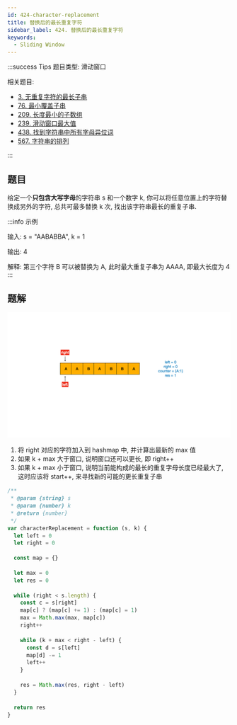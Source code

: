 ```yaml
---
id: 424-character-replacement
title: 替换后的最长重复字符
sidebar_label: 424. 替换后的最长重复字符
keywords:
  - Sliding Window
---
```


:::success Tips
题目类型: 滑动窗口

相关题目:

- [3. 无重复字符的最长子串](/leetcode/medium/3-length-of-longest-substring)
- [76. 最小覆盖子串](/leetcode/hard/76-min-window)
- [209. 长度最小的子数组](/leetcode/medium/209-min-sub-array-len)
- [239. 滑动窗口最大值](/leetcode/hard/239-max-sliding-window)
- [438. 找到字符串中所有字母异位词](/leetcode/medium/438-find-anagrams)
- [567. 字符串的排列](/leetcode/medium/567-check-inclusion)

:::

## 题目

给定一个**只包含大写字母**的字符串 s 和一个数字 k, 你可以将任意位置上的字符替换成另外的字符, 总共可最多替换 k 次, 找出该字符串最长的重复子串.

:::info 示例

输入: s = "AABABBA", k = 1

输出: 4

解释: 第三个字符 B 可以被替换为 A, 此时最大重复子串为 AAAA, 即最大长度为 4
:::

## 题解

![424-character-replacement](../../static/img/424-character-replacement.gif)

1. 将 right 对应的字符加入到 hashmap 中, 并计算出最新的 max 值
2. 如果 k + max 大于窗口, 说明窗口还可以更长, 即 right++
3. 如果 k + max 小于窗口, 说明当前能构成的最长的重复字母长度已经最大了, 这时应该将 start++, 来寻找新的可能的更长重复子串

```ts
/**
 * @param {string} s
 * @param {number} k
 * @return {number}
 */
var characterReplacement = function (s, k) {
  let left = 0
  let right = 0

  const map = {}

  let max = 0
  let res = 0

  while (right < s.length) {
    const c = s[right]
    map[c] ? (map[c] += 1) : (map[c] = 1)
    max = Math.max(max, map[c])
    right++

    while (k + max < right - left) {
      const d = s[left]
      map[d] -= 1
      left++
    }

    res = Math.max(res, right - left)
  }

  return res
}
```
